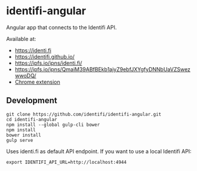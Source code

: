 # identifi-angular

Angular app that connects to the Identifi API.

Available at:
* https://identi.fi
* https://identifi.github.io/
* https://ipfs.io/ipns/identi.fi/
* https://ipfs.io/ipns/QmaiM39ABfBEkb1ajyZ9ebfJXYgfyDNNbUaVZSwezwwoDQ/
* [Chrome extension](https://chrome.google.com/webstore/detail/identifi/oelmiikkaikgnmmjaonjlopkmpcahpgh)

## Development
```
git clone https://github.com/identifi/identifi-angular.git
cd identifi-angular
npm install --global gulp-cli bower
npm install
bower install
gulp serve
```

Uses identi.fi as default API endpoint. If you want to use a local Identifi API:
```
export IDENTIFI_API_URL=http://localhost:4944
```
